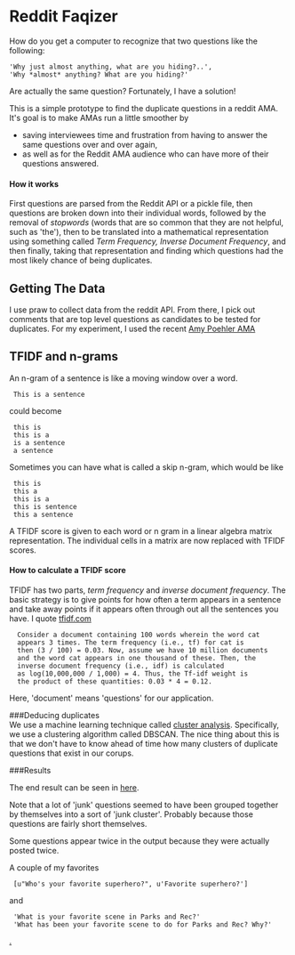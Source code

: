 # Reddit Faqizer

How do you get a computer to recognize that two questions like the following:

    'Why just almost anything, what are you hiding?..',
    'Why *almost* anything? What are you hiding?'
    
Are actually the same question? Fortunately, I have a solution!

This is a simple prototype to find the duplicate questions in a reddit AMA. It's goal is to make AMAs run a little smoother by

 * saving interviewees time and frustration from having to answer the same questions over and over again,
 * as well as for the Reddit AMA audience who can have more of their questions answered.
 
#### How it works 

First questions are parsed from the Reddit API or a pickle file, then questions are broken down into their individual words, followed by the removal of *stopwords* (words that are so common that they are not helpful, such as 'the'), then to be translated into a mathematical representation using something called *Term Frequency, Inverse Document Frequency*, and then finally, taking that representation and finding which questions had the most likely chance of being duplicates.

## Getting The Data

I use praw to collect data from the reddit API. From there, I pick out comments that are top level questions as candidates to be tested for duplicates. For my experiment, I used the recent [Amy Poehler AMA](http://www.reddit.com/r/IAmA/comments/2kp7w0/im_amy_poehler_amaa/) 

## TFIDF and n-grams

An n-gram of a sentence is like a moving window over a word.

     This is a sentence
could become

     this is
     this is a
     is a sentence
     a sentence
     
Sometimes you can have what is called a skip n-gram, which would be like

     this is
     this a
     this is a
     this is sentence
     this a sentence

A TFIDF score is given to each word or n gram in a linear algebra matrix representation. The individual cells in a matrix are now replaced with TFIDF scores.

#### How to calculate a TFIDF score

TFIDF has two parts, *term frequency* and *inverse document frequency*. The basic strategy is to give points for how often a term appears in a sentence and take away points if it appears often through out all the sentences you have. I quote [tfidf.com](http://www.tfidf.com/)

      Consider a document containing 100 words wherein the word cat
	  appears 3 times. The term frequency (i.e., tf) for cat is
	  then (3 / 100) = 0.03. Now, assume we have 10 million documents
	  and the word cat appears in one thousand of these. Then, the
	  inverse document frequency (i.e., idf) is calculated
	  as log(10,000,000 / 1,000) = 4. Thus, the Tf-idf weight is
	  the product of these quantities: 0.03 * 4 = 0.12.

Here, 'document' means 'questions' for our application.

###Deducing duplicates      
We use a machine learning technique called [cluster analysis](http://en.wikipedia.org/wiki/Cluster_analysis). Specifically, we use a clustering algorithm called DBSCAN. The nice thing about this is that we don't have to know ahead of time how many clusters of duplicate questions that exist in our corups.

###Results

The end result can be seen in [here](sample.output).

Note that a lot of 'junk' questions seemed to have been grouped together by themselves into a sort of 'junk cluster'. Probably
because those questions are fairly short themselves.

Some questions appear twice in the output because they were actually posted twice.

A couple of my favorites

     [u"Who's your favorite superhero?", u'Favorite superhero?']
     
and

     'What is your favorite scene in Parks and Rec?'
     'What has been your favorite scene to do for Parks and Rec? Why?'



[.](http://mjk.freeshell.org/port/reddit-faqizer.gif)
